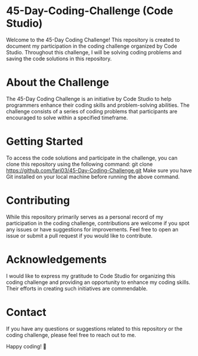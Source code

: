 # 45-Day-Coding-Challenge (Code Studio)
Welcome to the 45-Day Coding Challenge! This repository is created to document my participation in the coding challenge organized by Code Studio. Throughout this challenge, I will be solving coding problems and saving the code solutions in this repository.

# About the Challenge
The 45-Day Coding Challenge is an initiative by Code Studio to help programmers enhance their coding skills and problem-solving abilities. The challenge consists of a series of coding problems that participants are encouraged to solve within a specified timeframe.

# Getting Started
To access the code solutions and participate in the challenge, you can clone this repository using the following command:
git clone https://github.com/fari03/45-Day-Coding-Challenge.git
Make sure you have Git installed on your local machine before running the above command.

# Contributing
While this repository primarily serves as a personal record of my participation in the coding challenge, contributions are welcome if you spot any issues or have suggestions for improvements. Feel free to open an issue or submit a pull request if you would like to contribute.

# Acknowledgements
I would like to express my gratitude to Code Studio for organizing this coding challenge and providing an opportunity to enhance my coding skills. Their efforts in creating such initiatives are commendable.

# Contact
If you have any questions or suggestions related to this repository or the coding challenge, please feel free to reach out to me.

Happy coding! 🚀
